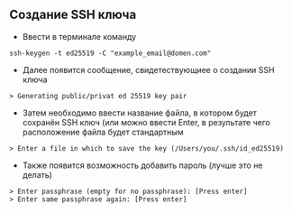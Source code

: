 ## Создание SSH ключа
* Ввести в терминале команду
```
ssh-keygen -t ed25519 -C "example_email@domen.com"
```

* Далее появится сообщение, свидетествующиее о создании SSH ключа
```
> Generating public/privat ed 25519 key pair
```

* Затем необходимо ввести название файла, в котором будет сохранён SSH ключ (или можно ввести Enter, в результате чего расположение файла будет стандартным
```
> Enter a file in which to save the key (/Users/you/.ssh/id_ed25519)
```

* Также появится возможность добавить пароль (лучше это не делать)
```
> Enter passphrase (empty for no passphrase): [Press enter]
> Enter same passphrase again: [Press enter]
```


